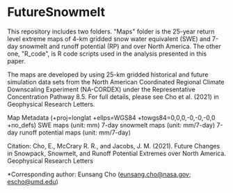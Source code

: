 # FutureSnowmelt
This repository includes two folders. "Maps" folder is the 25-year return level extreme maps of 4-km gridded snow water equivalent (SWE) and 7-day snowmelt and runoff potential (RP) and over North America. The other one, "R_code", is R code scripts used in the analysis presented in this paper. 

The maps are developed by using 25-km gridded historical and future simulation data sets from the North American Coordinated Regional Climate Downscaling Experiment (NA-CORDEX) under the Representative Concentration Pathway 8.5. For full details, please see Cho et al. (2021) in Geophysical Research Letters.  

Map Metadata (+proj=longlat +ellps=WGS84 +towgs84=0,0,0,-0,-0,-0,0 +no_defs) 
  SWE maps (unit: mm) 
  7-day snowmelt maps (unit: mm/7-day) 
  7-day runoff potential maps (unit: mm/7-day) 

Citation: Cho, E., McCrary R. R., and Jacobs, J. M. (2021). Future Changes in Snowpack, Snowmelt, and Runoff Potential Extremes over North America. Geophysical Research Letters 

*Corresponding author: Eunsang Cho (eunsang.cho@nasa.gov; escho@umd.edu)
